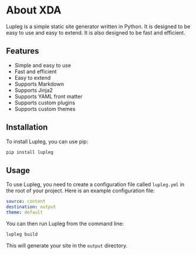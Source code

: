 # About XDA 

Lupleg is a simple static site generator written in Python. It is designed to be easy to use and easy to extend. It is also designed to be fast and efficient.

## Features

- Simple and easy to use
- Fast and efficient
- Easy to extend
- Supports Markdown
- Supports Jinja2
- Supports YAML front matter
- Supports custom plugins
- Supports custom themes

## Installation

To install Lupleg, you can use pip:

```bash
pip install lupleg
```

## Usage

To use Lupleg, you need to create a configuration file called `lupleg.yml` in the root of your project. Here is an example configuration file:

```yaml
source: content
destination: output
theme: default
```

You can then run Lupleg from the command line:

```bash
lupleg build
```

This will generate your site in the `output` directory.




